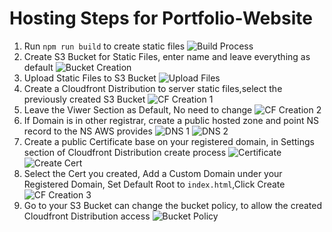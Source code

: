 # Hosting Steps for Portfolio-Website

1. Run `npm run build` to create static files
      ![Build Process](./images/build.png)
2. Create S3 Bucket for Static Files, enter name and leave everything as default
      ![Bucket Creation](./images/create_bucket.png)
3. Upload Static Files to S3 Bucket
      ![Upload Files](./images/create_bucket.png)
4. Create a Cloudfront Distribution to server static files,select the previously created S3 Bucket
      ![CF Creation 1](./images/cloudfront_1.png)
5. Leave the Viwer Section as Default, No need to change
      ![CF Creation 2](./images/cloudfront_2.png)
6. If Domain is in other registrar, create a public hosted zone and point NS record to the NS AWS provides
      ![DNS 1](./images/hosted_zone.png)
      ![DNS 2](./images/ns_records.png)
7. Create a public Certificate base on your registered domain, in Settings section of Cloudfront Distribution create process
      ![Certificate](./images/certificate.png)
      ![Create Cert](./images/create_cert.png)
8. Select the Cert you created, Add a Custom Domain under your Registered Domain, Set Default Root to `index.html`,Click Create
      ![CF Creation 3](./images/cloudfront_3.png)
9. Go to your S3 Bucket can change the bucket policy, to allow the created Cloudfront Distribution access
      ![Bucket Policy](./images/s3_bucket_policy.png)
